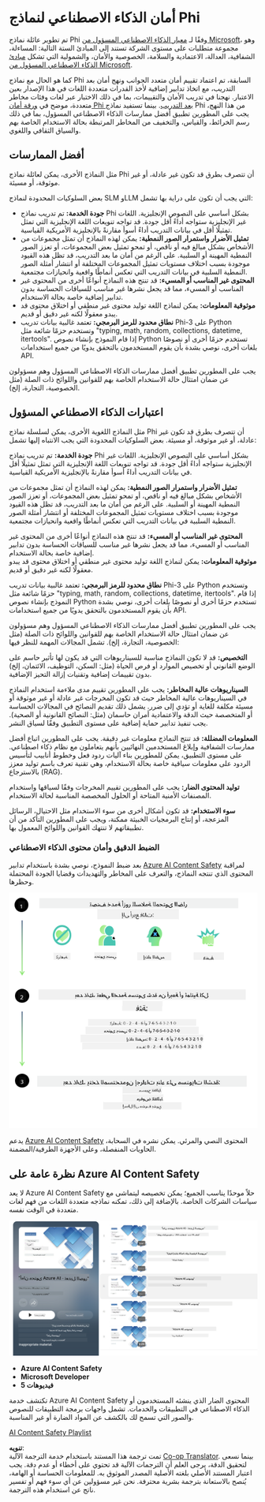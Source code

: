 <!--
CO_OP_TRANSLATOR_METADATA:
{
  "original_hash": "c8273672cc57df2be675407a1383aaf0",
  "translation_date": "2025-05-07T10:49:37+00:00",
  "source_file": "md/01.Introduction/01/01.AISafety.md",
  "language_code": "ar"
}
-->
# أمان الذكاء الاصطناعي لنماذج Phi  
تم تطوير عائلة نماذج Phi وفقًا لـ [معيار الذكاء الاصطناعي المسؤول من Microsoft](https://query.prod.cms.rt.microsoft.com/cms/api/am/binary/RE5cmFl)، وهو مجموعة متطلبات على مستوى الشركة تستند إلى المبادئ الستة التالية: المساءلة، الشفافية، العدالة، الاعتمادية والسلامة، الخصوصية والأمان، والشمولية التي تشكل [مبادئ الذكاء الاصطناعي المسؤول من Microsoft](https://www.microsoft.com/ai/responsible-ai).

كما هو الحال مع نماذج Phi السابقة، تم اعتماد تقييم أمان متعدد الجوانب ونهج أمان بعد التدريب، مع اتخاذ تدابير إضافية لأخذ القدرات متعددة اللغات في هذا الإصدار بعين الاعتبار. نهجنا في تدريب الأمان والتقييمات، بما في ذلك الاختبار عبر لغات وفئات مخاطر متعددة، موضح في [ورقة أمان Phi بعد التدريب](https://arxiv.org/abs/2407.13833). بينما تستفيد نماذج Phi من هذا النهج، يجب على المطورين تطبيق أفضل ممارسات الذكاء الاصطناعي المسؤول، بما في ذلك رسم الخرائط، والقياس، والتخفيف من المخاطر المرتبطة بحالة الاستخدام الخاصة بهم والسياق الثقافي واللغوي.

## أفضل الممارسات  

مثل النماذج الأخرى، يمكن لعائلة نماذج Phi أن تتصرف بطرق قد تكون غير عادلة، أو غير موثوقة، أو مسيئة.

بعض السلوكيات المحدودة لنماذج SLM وLLM التي يجب أن تكون على دراية بها تشمل:

- **جودة الخدمة:** تم تدريب نماذج Phi بشكل أساسي على النصوص الإنجليزية. اللغات غير الإنجليزية ستواجه أداءً أقل جودة. قد تواجه تنويعات اللغة الإنجليزية التي تمثل تمثيلًا أقل في بيانات التدريب أداءً أسوأ مقارنةً بالإنجليزية الأمريكية القياسية.
- **تمثيل الأضرار واستمرار الصور النمطية:** يمكن لهذه النماذج أن تمثل مجموعات من الأشخاص بشكل مبالغ فيه أو ناقص، أو تمحو تمثيل بعض المجموعات، أو تعزز الصور النمطية المهينة أو السلبية. على الرغم من أمان ما بعد التدريب، قد تظل هذه القيود موجودة بسبب اختلاف مستويات تمثيل المجموعات المختلفة أو انتشار أمثلة الصور النمطية السلبية في بيانات التدريب التي تعكس أنماطًا واقعية وانحيازات مجتمعية.
- **المحتوى غير المناسب أو المسيء:** قد تنتج هذه النماذج أنواعًا أخرى من المحتوى غير المناسب أو المسيء، مما قد يجعل نشرها غير مناسب للسياقات الحساسة بدون تدابير إضافية خاصة بحالة الاستخدام.
- **موثوقية المعلومات:** يمكن لنماذج اللغة توليد محتوى غير منطقي أو اختلاق محتوى قد يبدو معقولًا لكنه غير دقيق أو قديم.
- **نطاق محدود للرمز البرمجي:** تعتمد غالبية بيانات تدريب Phi-3 على Python وتستخدم حزمًا شائعة مثل "typing, math, random, collections, datetime, itertools". إذا قام النموذج بإنشاء نصوص Python تستخدم حزمًا أخرى أو نصوصًا بلغات أخرى، نوصي بشدة بأن يقوم المستخدمون بالتحقق يدويًا من جميع استخدامات API.

يجب على المطورين تطبيق أفضل ممارسات الذكاء الاصطناعي المسؤول وهم مسؤولون عن ضمان امتثال حالة الاستخدام الخاصة بهم للقوانين واللوائح ذات الصلة (مثل الخصوصية، التجارة، إلخ).

## اعتبارات الذكاء الاصطناعي المسؤول  

مثل النماذج اللغوية الأخرى، يمكن لسلسلة نماذج Phi أن تتصرف بطرق قد تكون غير عادلة، أو غير موثوقة، أو مسيئة. بعض السلوكيات المحدودة التي يجب الانتباه إليها تشمل:

**جودة الخدمة:** تم تدريب نماذج Phi بشكل أساسي على النصوص الإنجليزية. اللغات غير الإنجليزية ستواجه أداءً أقل جودة. قد تواجه تنويعات اللغة الإنجليزية التي تمثل تمثيلًا أقل في بيانات التدريب أداءً أسوأ مقارنةً بالإنجليزية الأمريكية القياسية.

**تمثيل الأضرار واستمرار الصور النمطية:** يمكن لهذه النماذج أن تمثل مجموعات من الأشخاص بشكل مبالغ فيه أو ناقص، أو تمحو تمثيل بعض المجموعات، أو تعزز الصور النمطية المهينة أو السلبية. على الرغم من أمان ما بعد التدريب، قد تظل هذه القيود موجودة بسبب اختلاف مستويات تمثيل المجموعات المختلفة أو انتشار أمثلة الصور النمطية السلبية في بيانات التدريب التي تعكس أنماطًا واقعية وانحيازات مجتمعية.

**المحتوى غير المناسب أو المسيء:** قد تنتج هذه النماذج أنواعًا أخرى من المحتوى غير المناسب أو المسيء، مما قد يجعل نشرها غير مناسب للسياقات الحساسة بدون تدابير إضافية خاصة بحالة الاستخدام.  
**موثوقية المعلومات:** يمكن لنماذج اللغة توليد محتوى غير منطقي أو اختلاق محتوى قد يبدو معقولًا لكنه غير دقيق أو قديم.

**نطاق محدود للرمز البرمجي:** تعتمد غالبية بيانات تدريب Phi-3 على Python وتستخدم حزمًا شائعة مثل "typing, math, random, collections, datetime, itertools". إذا قام النموذج بإنشاء نصوص Python تستخدم حزمًا أخرى أو نصوصًا بلغات أخرى، نوصي بشدة بأن يقوم المستخدمون بالتحقق يدويًا من جميع استخدامات API.

يجب على المطورين تطبيق أفضل ممارسات الذكاء الاصطناعي المسؤول وهم مسؤولون عن ضمان امتثال حالة الاستخدام الخاصة بهم للقوانين واللوائح ذات الصلة (مثل الخصوصية، التجارة، إلخ). تشمل المجالات المهمة للنظر فيها:

**التخصيص:** قد لا تكون النماذج مناسبة للسيناريوهات التي قد يكون لها تأثير حاسم على الوضع القانوني أو تخصيص الموارد أو فرص الحياة (مثل: السكن، التوظيف، الائتمان، إلخ) بدون تقييمات إضافية وتقنيات إزالة التحيز الإضافية.

**السيناريوهات عالية المخاطر:** يجب على المطورين تقييم مدى ملاءمة استخدام النماذج في السيناريوهات عالية المخاطر حيث قد تكون المخرجات غير عادلة أو غير موثوقة أو مسيئة مكلفة للغاية أو تؤدي إلى ضرر. يشمل ذلك تقديم النصائح في المجالات الحساسة أو المتخصصة حيث الدقة والاعتمادية أمران حاسمان (مثل: النصائح القانونية أو الصحية). يجب تنفيذ تدابير حماية إضافية على مستوى التطبيق وفقًا لسياق النشر.

**المعلومات المضللة:** قد تنتج النماذج معلومات غير دقيقة. يجب على المطورين اتباع أفضل ممارسات الشفافية وإبلاغ المستخدمين النهائيين بأنهم يتعاملون مع نظام ذكاء اصطناعي. على مستوى التطبيق، يمكن للمطورين بناء آليات ردود فعل وخطوط أنابيب لتأسيس الردود على معلومات سياقية خاصة بحالة الاستخدام، وهي تقنية تعرف باسم توليد معزز بالاسترجاع (RAG).

**توليد المحتوى الضار:** يجب على المطورين تقييم المخرجات وفقًا لسياقها واستخدام المصنفات الأمنية المتاحة أو الحلول المخصصة المناسبة لحالة الاستخدام.

**سوء الاستخدام:** قد تكون أشكال أخرى من سوء الاستخدام مثل الاحتيال، الرسائل المزعجة، أو إنتاج البرمجيات الخبيثة ممكنة، ويجب على المطورين التأكد من أن تطبيقاتهم لا تنتهك القوانين واللوائح المعمول بها.

### الضبط الدقيق وأمان محتوى الذكاء الاصطناعي  

بعد ضبط النموذج، نوصي بشدة باستخدام تدابير [Azure AI Content Safety](https://learn.microsoft.com/azure/ai-services/content-safety/overview) لمراقبة المحتوى الذي تنتجه النماذج، والتعرف على المخاطر والتهديدات وقضايا الجودة المحتملة وحظرها.

![Phi3AISafety](../../../../../translated_images/01.phi3aisafety.c0d7fc42f5a5c40507c5e8be556615b8377a63b8764865d057d4faac3757a478.ar.png)

يدعم [Azure AI Content Safety](https://learn.microsoft.com/azure/ai-services/content-safety/overview) المحتوى النصي والمرئي. يمكن نشره في السحابة، الحاويات المنفصلة، وعلى الأجهزة الطرفية/المضمنة.

## نظرة عامة على Azure AI Content Safety  

لا يعد Azure AI Content Safety حلاً موحدًا يناسب الجميع؛ يمكن تخصيصه ليتماشى مع سياسات الشركات الخاصة. بالإضافة إلى ذلك، تمكنه نماذجه متعددة اللغات من فهم لغات متعددة في الوقت نفسه.

![AIContentSafety](../../../../../translated_images/01.AIcontentsafety.a288819b8ce8da1a56cf708aff010a541799d002ae7ae84bb819b19ab8950591.ar.png)

- **Azure AI Content Safety**  
- **Microsoft Developer**  
- **5 فيديوهات**

تكتشف خدمة Azure AI Content Safety المحتوى الضار الذي ينشئه المستخدمون أو الذكاء الاصطناعي في التطبيقات والخدمات. تشمل واجهات برمجة التطبيقات للنصوص والصور التي تسمح لك بالكشف عن المواد الضارة أو غير المناسبة.

[AI Content Safety Playlist](https://www.youtube.com/playlist?list=PLlrxD0HtieHjaQ9bJjyp1T7FeCbmVcPkQ)

**تنويه**:  
تمت ترجمة هذا المستند باستخدام خدمة الترجمة الآلية [Co-op Translator](https://github.com/Azure/co-op-translator). بينما نسعى لتحقيق الدقة، يرجى العلم أن الترجمات الآلية قد تحتوي على أخطاء أو عدم دقة. يجب اعتبار المستند الأصلي بلغته الأصلية المصدر الموثوق به. للمعلومات الحساسة أو الهامة، يُنصح بالاستعانة بترجمة بشرية محترفة. نحن غير مسؤولين عن أي سوء فهم أو تفسير ناتج عن استخدام هذه الترجمة.